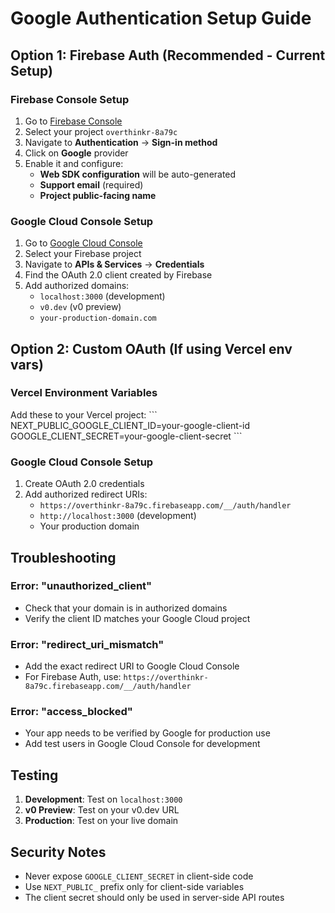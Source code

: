 # Google Authentication Setup Guide

## Option 1: Firebase Auth (Recommended - Current Setup)

### Firebase Console Setup
1. Go to [Firebase Console](https://console.firebase.google.com/)
2. Select your project `overthinkr-8a79c`
3. Navigate to **Authentication** → **Sign-in method**
4. Click on **Google** provider
5. Enable it and configure:
   - **Web SDK configuration** will be auto-generated
   - **Support email** (required)
   - **Project public-facing name**

### Google Cloud Console Setup
1. Go to [Google Cloud Console](https://console.cloud.google.com/)
2. Select your Firebase project
3. Navigate to **APIs & Services** → **Credentials**
4. Find the OAuth 2.0 client created by Firebase
5. Add authorized domains:
   - `localhost:3000` (development)
   - `v0.dev` (v0 preview)
   - `your-production-domain.com`

## Option 2: Custom OAuth (If using Vercel env vars)

### Vercel Environment Variables
Add these to your Vercel project:
\`\`\`
NEXT_PUBLIC_GOOGLE_CLIENT_ID=your-google-client-id
GOOGLE_CLIENT_SECRET=your-google-client-secret
\`\`\`

### Google Cloud Console Setup
1. Create OAuth 2.0 credentials
2. Add authorized redirect URIs:
   - `https://overthinkr-8a79c.firebaseapp.com/__/auth/handler`
   - `http://localhost:3000` (development)
   - Your production domain

## Troubleshooting

### Error: "unauthorized_client"
- Check that your domain is in authorized domains
- Verify the client ID matches your Google Cloud project

### Error: "redirect_uri_mismatch"
- Add the exact redirect URI to Google Cloud Console
- For Firebase Auth, use: `https://overthinkr-8a79c.firebaseapp.com/__/auth/handler`

### Error: "access_blocked"
- Your app needs to be verified by Google for production use
- Add test users in Google Cloud Console for development

## Testing

1. **Development**: Test on `localhost:3000`
2. **v0 Preview**: Test on your v0.dev URL
3. **Production**: Test on your live domain

## Security Notes

- Never expose `GOOGLE_CLIENT_SECRET` in client-side code
- Use `NEXT_PUBLIC_` prefix only for client-side variables
- The client secret should only be used in server-side API routes
